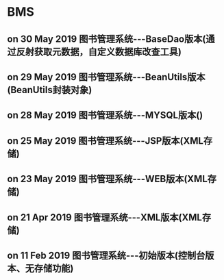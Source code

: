 # BMS
on 30 May 2019
图书管理系统---BaseDao版本(通过反射获取元数据，自定义数据库改查工具)
--------------------------
on 29 May 2019
图书管理系统---BeanUtils版本(BeanUtils封装对象)
--------------------------
on 28 May 2019
图书管理系统---MYSQL版本()
--------------------------
on 25 May 2019
图书管理系统---JSP版本(XML存储)
--------------------------
on 23 May 2019
图书管理系统---WEB版本(XML存储)
--------------------------
on 21 Apr 2019
图书管理系统---XML版本(XML存储)
--------------------------
on 11 Feb 2019
图书管理系统---初始版本(控制台版本、无存储功能)
--------------------------